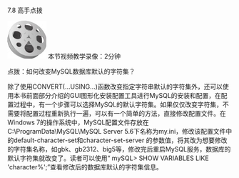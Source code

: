### 
  7.8 高手点拨


<img class="my_markdown" class="h-pic" src="../images/Figure-0218-189.jpg" style="width:87px;  height: 85px; "/> 本节视频教学录像：2分钟

点拨：如何改变MySQL数据库默认的字符集？

除了使用CONVERT(…USING…)函数改变指定字符串默认的字符集外，还可以使用本书前面部分介绍的GUI图形化安装配置工具进行MySQL的安装和配置，在配置过程中，有一个步骤可以选择MySQL的默认字符集。如果仅仅改变字符集，不需要将配置过程重新执行一遍，可以有一个简单的方法，直接修改配置文件。在Windows 7的操作系统中，MySQL配置文件存放在C:\ProgramData\MySQL\MySQL Server 5.6下名称为my.ini，修改该配置文件中的default-character-set和character-set-server 的参数值，将其改为想要修改的字符集名称，如gbk、gb2312、big5等，修改完后重启MySQL服务，数据库的默认字符集就改变了。读者可以使用“ mySQL> SHOW VARIABLES LIKE 'character%';”查看修改后的数据库默认的字符集信息。

